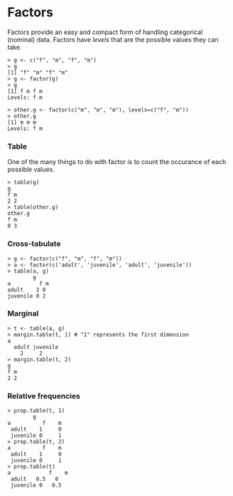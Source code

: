 # Factors

Factors provide an easy and compact form of handling categorical (nominal) data. Factors have _levels_ that are the possible values they can take.

	> g <- c("f", "m", "f", "m")
	> g
	[1] "f" "m" "f" "m"
	> g <- factor(g)
	> g
	[1] f m f m
	Levels: f m

	> other.g <- factor(c("m", "m", "m"), levels=c("f", "m"))
	> other.g
	[1] m m m
	Levels: f m

### Table

One of the many things to do with factor is to count the occurance of each possible values.

	> table(g)
	g
	f m
	2 2
	> table(other.g)
	other.g
	f m
	0 3

### Cross-tabulate

	> g <- factor(c("f", "m", "f", "m"))
	> a <- factor(c('adult', 'juvenile', 'adult', 'juvenile'))
	> table(a, g)
			g
	a         f m
	adult    2 0
	juvenile 0 2

### Marginal

	> t <- table(a, g)
	> margin.table(t, 1) # "1" represents the first dimension
	a
	  adult juvenile
	    2     2
	> margin.table(t, 2)
	g
	f m
	2 2

### Relative frequencies

	> prop.table(t, 1)
	        g
	a          f    m
	 adult    1     0
	 juvenile 0     1
	> prop.table(t, 2)
	a          f    m
	 adult    1     0
	 juvenile 0     1
	> prop.table(t)
	a            f    m
	 adult   0.5   0
	 juvenile 0   0.5

